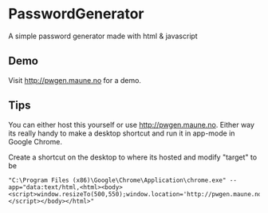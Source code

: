 # PasswordGenerator
A simple password generator made with html &amp; javascript

## Demo
Visit http://pwgen.maune.no for a demo.

## Tips
You can either host this yourself or use http://pwgen.maune.no. Either way its really handy to make a desktop shortcut and run it in app-mode in Google Chrome.

Create a shortcut on the desktop to where its hosted and modify "target" to be
```
"C:\Program Files (x86)\Google\Chrome\Application\chrome.exe" --app="data:text/html,<html><body><script>window.resizeTo(500,550);window.location='http://pwgen.maune.no';</script></body></html>"
```
